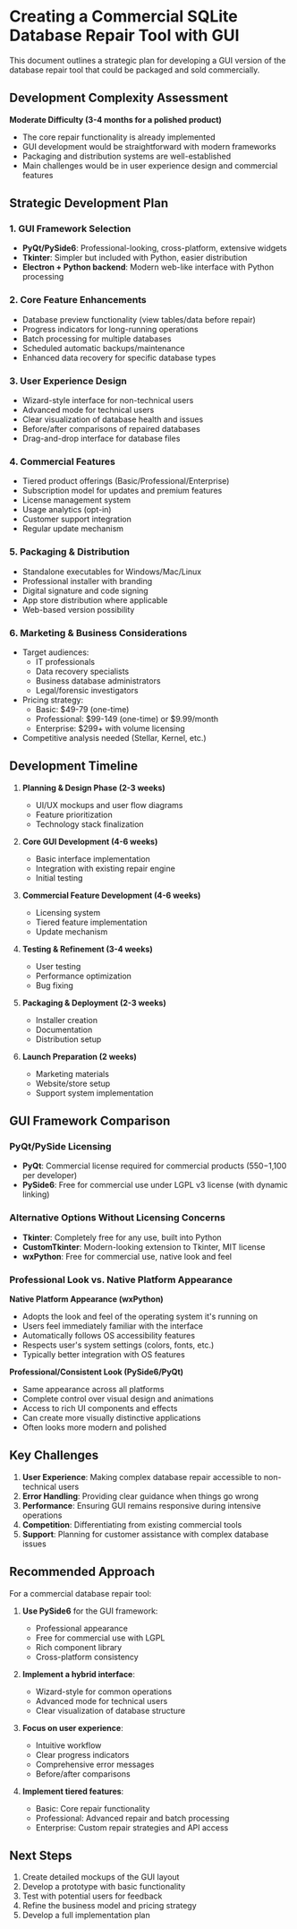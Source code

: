 # Creating a Commercial SQLite Database Repair Tool with GUI

This document outlines a strategic plan for developing a GUI version of the database repair tool that could be packaged and sold commercially.

## Development Complexity Assessment

**Moderate Difficulty (3-4 months for a polished product)**
- The core repair functionality is already implemented
- GUI development would be straightforward with modern frameworks
- Packaging and distribution systems are well-established
- Main challenges would be in user experience design and commercial features

## Strategic Development Plan

### 1. GUI Framework Selection
- **PyQt/PySide6**: Professional-looking, cross-platform, extensive widgets
- **Tkinter**: Simpler but included with Python, easier distribution
- **Electron + Python backend**: Modern web-like interface with Python processing

### 2. Core Feature Enhancements
- Database preview functionality (view tables/data before repair)
- Progress indicators for long-running operations
- Batch processing for multiple databases
- Scheduled automatic backups/maintenance
- Enhanced data recovery for specific database types

### 3. User Experience Design
- Wizard-style interface for non-technical users
- Advanced mode for technical users
- Clear visualization of database health and issues
- Before/after comparisons of repaired databases
- Drag-and-drop interface for database files

### 4. Commercial Features
- Tiered product offerings (Basic/Professional/Enterprise)
- Subscription model for updates and premium features
- License management system
- Usage analytics (opt-in)
- Customer support integration
- Regular update mechanism

### 5. Packaging & Distribution
- Standalone executables for Windows/Mac/Linux
- Professional installer with branding
- Digital signature and code signing
- App store distribution where applicable
- Web-based version possibility

### 6. Marketing & Business Considerations
- Target audiences:
  - IT professionals
  - Data recovery specialists
  - Business database administrators
  - Legal/forensic investigators
- Pricing strategy:
  - Basic: $49-79 (one-time)
  - Professional: $99-149 (one-time) or $9.99/month
  - Enterprise: $299+ with volume licensing
- Competitive analysis needed (Stellar, Kernel, etc.)

## Development Timeline

1. **Planning & Design Phase (2-3 weeks)**
   - UI/UX mockups and user flow diagrams
   - Feature prioritization
   - Technology stack finalization

2. **Core GUI Development (4-6 weeks)**
   - Basic interface implementation
   - Integration with existing repair engine
   - Initial testing

3. **Commercial Feature Development (4-6 weeks)**
   - Licensing system
   - Tiered feature implementation
   - Update mechanism

4. **Testing & Refinement (3-4 weeks)**
   - User testing
   - Performance optimization
   - Bug fixing

5. **Packaging & Deployment (2-3 weeks)**
   - Installer creation
   - Documentation
   - Distribution setup

6. **Launch Preparation (2 weeks)**
   - Marketing materials
   - Website/store setup
   - Support system implementation

## GUI Framework Comparison

### PyQt/PySide Licensing
- **PyQt**: Commercial license required for commercial products ($550-$1,100 per developer)
- **PySide6**: Free for commercial use under LGPL v3 license (with dynamic linking)

### Alternative Options Without Licensing Concerns
- **Tkinter**: Completely free for any use, built into Python
- **CustomTkinter**: Modern-looking extension to Tkinter, MIT license
- **wxPython**: Free for commercial use, native look and feel

### Professional Look vs. Native Platform Appearance

**Native Platform Appearance (wxPython)**
- Adopts the look and feel of the operating system it's running on
- Users feel immediately familiar with the interface
- Automatically follows OS accessibility features
- Respects user's system settings (colors, fonts, etc.)
- Typically better integration with OS features

**Professional/Consistent Look (PySide6/PyQt)**
- Same appearance across all platforms
- Complete control over visual design and animations
- Access to rich UI components and effects
- Can create more visually distinctive applications
- Often looks more modern and polished

## Key Challenges

1. **User Experience**: Making complex database repair accessible to non-technical users
2. **Error Handling**: Providing clear guidance when things go wrong
3. **Performance**: Ensuring GUI remains responsive during intensive operations
4. **Competition**: Differentiating from existing commercial tools
5. **Support**: Planning for customer assistance with complex database issues

## Recommended Approach

For a commercial database repair tool:

1. **Use PySide6** for the GUI framework:
   - Professional appearance
   - Free for commercial use with LGPL
   - Rich component library
   - Cross-platform consistency

2. **Implement a hybrid interface**:
   - Wizard-style for common operations
   - Advanced mode for technical users
   - Clear visualization of database structure

3. **Focus on user experience**:
   - Intuitive workflow
   - Clear progress indicators
   - Comprehensive error messages
   - Before/after comparisons

4. **Implement tiered features**:
   - Basic: Core repair functionality
   - Professional: Advanced repair and batch processing
   - Enterprise: Custom repair strategies and API access

## Next Steps

1. Create detailed mockups of the GUI layout
2. Develop a prototype with basic functionality
3. Test with potential users for feedback
4. Refine the business model and pricing strategy
5. Develop a full implementation plan
